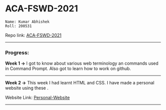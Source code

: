# ACA-FSWD-2021 
```
Name: Kumar Abhishek
Roll: 200531
```
Repo link: [ACA-FSWD-2021](https://github.com/kabhishek20/ACA-FSWD-2021)

---
### Progress:

**Week 1 &#8594;** I got to know about various web terminology an commands used in Command Prompt. Also got to learn how to work on github.

---
**Week 2 &#8594;** This week I had learnt HTML and CSS. I have made a personal website using these .

Website Link: [Personal-Website](https://kabhishek20.github.io/ACA-FSWD-2021/)

---
